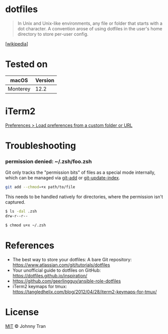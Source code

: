 # dotfiles
 > In Unix and Unix-like environments, any file or folder that starts with a dot character.
 > A convention arose of using dotfiles in the user's home directory to store per-user config.

\[[wikipedia](https://en.wikipedia.org/wiki/Hidden_file_and_hidden_directory#Unix_and_Unix-like_environments)\]

# Tested on
| macOS | Version |
| - | - |
| Monterey | 12.2 |

# iTerm2
[Preferences > Load preferences from a custom folder or URL](https://iterm2.com/documentation-preferences-general.html)

# Troubleshooting

### permission denied: \~/.zsh/foo.zsh

Git only tracks the "permission bits" of files as a special mode internally, which can be managed via [git-add](https://git-scm.com/docs/git-add#Documentation/git-add.txt---chmod-x) or [git-update-index](https://git-scm.com/docs/git-update-index#Documentation/git-update-index.txt---chmod-x).

```bash
git add --chmod=+x path/to/file
```

This needs to be handled natively for directories, where the permission isn't captured.
```bash
$ ls -dal .zsh
drw-r--r--

$ chmod u+x ~/.zsh
```

# References
* The best way to store your dotfiles: A bare Git repository: https://www.atlassian.com/git/tutorials/dotfiles
* Your unofficial guide to dotfiles on GitHub: https://dotfiles.github.io/inspiration/
* https://github.com/geerlingguy/ansible-role-dotfiles
* iTerm2 keymaps for tmux: https://tangledhelix.com/blog/2012/04/28/iterm2-keymaps-for-tmux/

# License
[MIT](https://github.com/johnnytr-n/dotfiles/blob/main/LICENSE) © Johnny Tran
